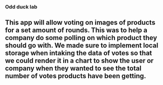 ### Odd duck lab
## This app will allow voting on images of products for a set amount of rounds. This was to help a company do some polling on which product they should go with. We made sure to implement local storage when intaking the data of votes so that we could render it in a chart to show the user or company when they wanted to see the total number of votes products have been getting. 

